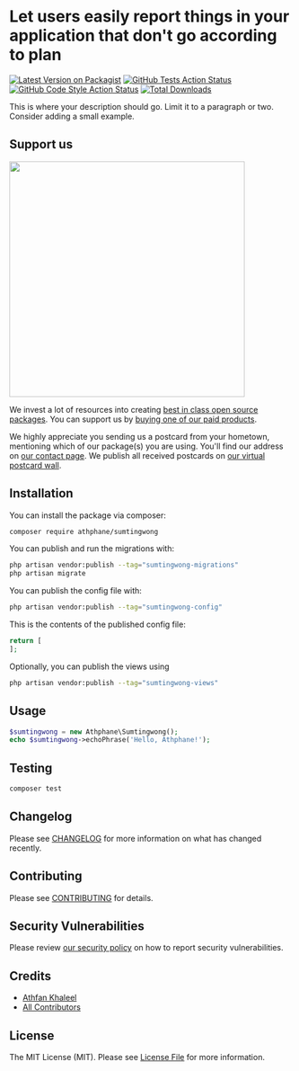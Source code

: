 # Let users easily report things in your application that don't go according to plan

[![Latest Version on Packagist](https://img.shields.io/packagist/v/athphane/sumtingwong.svg?style=flat-square)](https://packagist.org/packages/athphane/sumtingwong)
[![GitHub Tests Action Status](https://img.shields.io/github/actions/workflow/status/athphane/sumtingwong/run-tests.yml?branch=main&label=tests&style=flat-square)](https://github.com/athphane/sumtingwong/actions?query=workflow%3Arun-tests+branch%3Amain)
[![GitHub Code Style Action Status](https://img.shields.io/github/actions/workflow/status/athphane/sumtingwong/fix-php-code-style-issues.yml?branch=main&label=code%20style&style=flat-square)](https://github.com/athphane/sumtingwong/actions?query=workflow%3A"Fix+PHP+code+style+issues"+branch%3Amain)
[![Total Downloads](https://img.shields.io/packagist/dt/athphane/sumtingwong.svg?style=flat-square)](https://packagist.org/packages/athphane/sumtingwong)

This is where your description should go. Limit it to a paragraph or two. Consider adding a small example.

## Support us

[<img src="https://github-ads.s3.eu-central-1.amazonaws.com/sumtingwong.jpg?t=1" width="419px" />](https://spatie.be/github-ad-click/sumtingwong)

We invest a lot of resources into creating [best in class open source packages](https://spatie.be/open-source). You can support us by [buying one of our paid products](https://spatie.be/open-source/support-us).

We highly appreciate you sending us a postcard from your hometown, mentioning which of our package(s) you are using. You'll find our address on [our contact page](https://spatie.be/about-us). We publish all received postcards on [our virtual postcard wall](https://spatie.be/open-source/postcards).

## Installation

You can install the package via composer:

```bash
composer require athphane/sumtingwong
```

You can publish and run the migrations with:

```bash
php artisan vendor:publish --tag="sumtingwong-migrations"
php artisan migrate
```

You can publish the config file with:

```bash
php artisan vendor:publish --tag="sumtingwong-config"
```

This is the contents of the published config file:

```php
return [
];
```

Optionally, you can publish the views using

```bash
php artisan vendor:publish --tag="sumtingwong-views"
```

## Usage

```php
$sumtingwong = new Athphane\Sumtingwong();
echo $sumtingwong->echoPhrase('Hello, Athphane!');
```

## Testing

```bash
composer test
```

## Changelog

Please see [CHANGELOG](CHANGELOG.md) for more information on what has changed recently.

## Contributing

Please see [CONTRIBUTING](CONTRIBUTING.md) for details.

## Security Vulnerabilities

Please review [our security policy](../../security/policy) on how to report security vulnerabilities.

## Credits

- [Athfan Khaleel](https://github.com/athphane)
- [All Contributors](../../contributors)

## License

The MIT License (MIT). Please see [License File](LICENSE.md) for more information.
